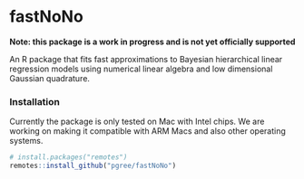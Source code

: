 # fastNoNo

**Note: this package is a work in progress and is not yet officially supported**

An R package that fits fast approximations to Bayesian hierarchical linear regression models 
using numerical linear algebra and low dimensional Gaussian quadrature.

### Installation

Currently the package is only tested on Mac with Intel chips. 
We are working on making it compatible with ARM Macs and also other operating systems. 

```r
# install.packages("remotes")
remotes::install_github("pgree/fastNoNo")
```


